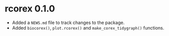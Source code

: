 # rcorex 0.1.0

* Added a `NEWS.md` file to track changes to the package.
* Added `biocorex()`, `plot.rcorex()` and `make_corex_tidygraph()` functions.
